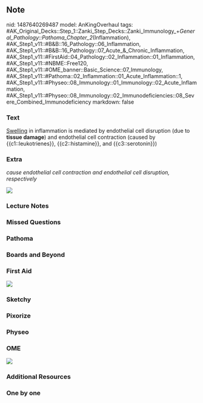 ## Note
nid: 1487640269487
model: AnKingOverhaul
tags: #AK_Original_Decks::Step_1::Zanki_Step_Decks::Zanki_Immunology_+_General_Pathology::Pathoma_Chapter_2_(Inflammation), #AK_Step1_v11::#B&B::16_Pathology::06_Inflammation, #AK_Step1_v11::#B&B::16_Pathology::07_Acute_&_Chronic_Inflammation, #AK_Step1_v11::#FirstAid::04_Pathology::02_Inflammation::01_Inflammation, #AK_Step1_v11::#NBME::Free120, #AK_Step1_v11::#OME_banner::Basic_Science::07_Immunology, #AK_Step1_v11::#Pathoma::02_Inflammation::01_Acute_Inflammation::1, #AK_Step1_v11::#Physeo::08_Immunology::01_Immunology::02_Acute_Inflammation, #AK_Step1_v11::#Physeo::08_Immunology::02_Immunodeficiencies::08_Severe_Combined_Immunodeficiency
markdown: false

### Text
<div>
  <u>Swelling</u> in inflammation is mediated by endothelial cell
  disruption (due to <b>tissue damage</b>) and endothelial cell
  contraction (caused by {{c1::leukotrienes}}, {{c2::histamine}},
  and {{c3::serotonin}})
</div>

### Extra
<i>cause endothelial cell contraction and endothelial cell
disruption, respectively</i>
<div><img src="paste-44311177592833.jpg"></div>

### Lecture Notes


### Missed Questions


### Pathoma


### Boards and Beyond


### First Aid
<img src="tmpMnG7He.png">

### Sketchy


### Pixorize


### Physeo


### OME
<div class="ome-widget">
  <a href=
  "https://onlinemeded.org/spa/immunology?ref=anki"><img src=
  "_OME_AnkiFlashcards_Topic_6.png"></a>
</div>

### Additional Resources


### One by one

